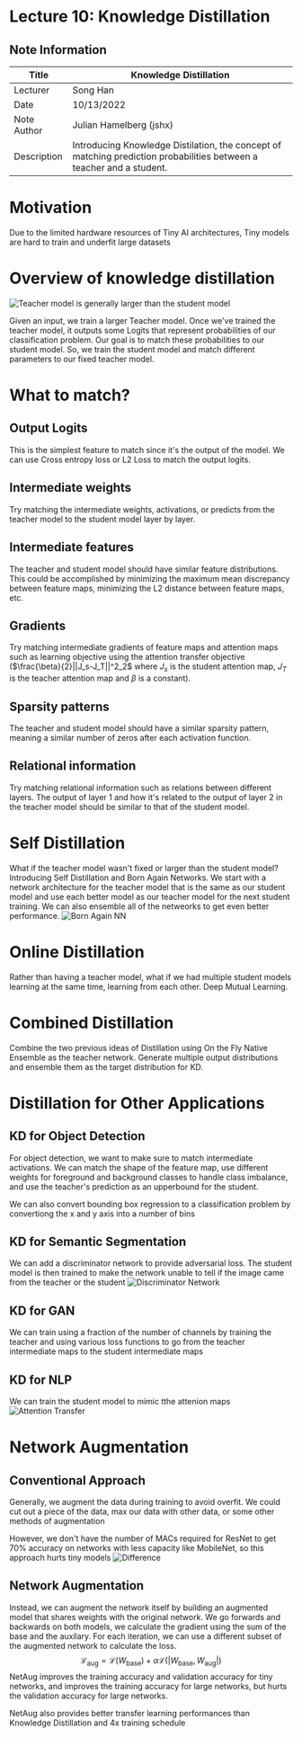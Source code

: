 # Lecture 10: Knowledge Distillation

## Note Information

| Title       | Knowledge Distillation                                                   |
|-------------|-----------------------------------------------------------------------------------------------------------------|
| Lecturer    | Song Han|
| Date        | 10/13/2022|
| Note Author | Julian Hamelberg (jshx)|
| Description | Introducing Knowledge Distilation, the concept of matching prediction probabilities between a teacher and a student. |

# Motivation

Due to the limited hardware resources of Tiny AI architectures, Tiny models are hard to train and underfit large datasets

# Overview of knowledge distillation
![Teacher model is generally larger than the student model](figures/lecture-10/jshx/teacher-fixed.png)

Given an input, we train a larger Teacher model. Once we've trained the teacher model, it outputs some Logits that represent probabilities of our classification problem. Our goal is to match these probabilities to our student model. So, we train the student model and match different parameters to our fixed teacher model.
# What to match?

## Output Logits

This is the simplest feature to match since it's the output of the model. We can use Cross entropy loss or L2 Loss to match the output logits. 

## Intermediate weights

Try matching the intermediate weights, activations, or predicts from the teacher model to the student model layer by layer.

## Intermediate features

The teacher and student model should have similar feature distributions. This could be accomplished by minimizing the maximum mean discrepancy between feature maps, minimizing the L2 distance between feature maps, etc.

## Gradients

Try matching intermediate gradients of feature maps and attention maps such as learning objective using the attention transfer objective ($\frac{\beta}{2}||J_s-J_T||^2_2$ where $J_s$ is the student attention map, $J_T$ is the teacher attention map and $\beta$ is a constant).


## Sparsity patterns

The teacher and student model should have a similar sparsity pattern, meaning a similar number of zeros after each activation function.

## Relational information

Try matching relational information such as relations between different layers. The output of layer 1 and how it's related to the output of layer 2 in the teacher model should be similar to that of the student model.


# Self Distillation

What if the teacher model wasn't fixed or larger than the student model? Introducing Self Distillation and Born Again Networks. We start with a network architecture for the teacher model that is the same as our student model and use each better model as our teacher model for the next student training. We can also ensemble all of the netweorks to get even better performance.
![Born Again NN](figures/lecture-10/jshx/born-again-nn.png)

# Online Distillation

Rather than having a teacher model, what if we had multiple student models learning at the same time, learning from each other. Deep Mutual Learning.

# Combined Distillation

Combine the two previous ideas of Distillation using On the Fly Native Ensemble as the teacher network. Generate multiple output distributions and ensemble them as the target distribution for KD.

# Distillation for Other Applications

## KD for Object Detection

For object detection, we want to make sure to match intermediate activations. We can match the shape of the feature map, use different weights for foreground and background classes to handle class imbalance, and use the teacher's prediction as an upperbound for the student.

We can also convert bounding box regression to a classification problem by convertiong the x and y axis into a number of bins

## KD for Semantic Segmentation

We can add a discriminator network to provide adversarial loss.
The student model is then trained to make the network unable to tell if the image came from the teacher or the student
![Discriminator Network](figures/lecture-10/jshx/semseg.png)

## KD for GAN

We can train using a fraction of the number of channels by training the teacher and using various loss functions to go from the teacher intermediate maps to the student intermediate maps

## KD for NLP

We can train the student model to mimic tthe attenion maps 
![Attention Transfer](figures/lecture-10/jshx/nlp.png)

# Network Augmentation

## Conventional Approach

Generally, we augment the data during training to avoid overfit. We could cut out a piece of the data, max our data with other data, or some other methods of augmentation

However, we don't have the number of MACs required for ResNet to get 70% accuracy on networks with less capacity like MobileNet, so this approach hurts tiny models
![Difference](figures/lecture-10/jshx/netaug.png)

## Network Augmentation

Instead, we can augment the network itself by building an augmented model that shares weights with the original network.
We go forwards and backwards on both models, we calculate the gradient using the sum of the base and the auxilary. For each iteration, we can use a different subset of the augmented network to calculate the loss.
$$\mathcal{L}_{\text{aug}} = \mathcal{L}(W_{\text{base}}) + \alpha\mathcal{L}(|W_{\text{base}}, W_{\text{aug}}|)$$
NetAug improves the training accuracy and validation accuracy for tiny networks, and improves the training accuracy for large networks, but hurts the validation accuracy for large networks.

NetAug also provides better transfer learning performances than Knowledge Distillation and 4x training schedule